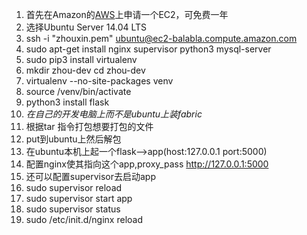 1. 首先在Amazon的[AWS](https://aws.amazon.com/cn/)上申请一个EC2，可免费一年
2. 选择Ubuntu Server 14.04 LTS 
3. ssh -i "zhouxin.pem" ubuntu@ec2-balabla.compute.amazon.com 
4. sudo apt-get install nginx supervisor python3 mysql-server
5. sudo pip3 install virtualenv
6. mkdir zhou-dev cd zhou-dev
7. virtualenv --no-site-packages venv
8. source /venv/bin/activate
9. python3 install flask 
10. *在自己的开发电脑上而不是ubuntu上装fabric*
11. 根据tar 指令打包想要打包的文件
12. put到ubuntu上然后解包
13. 在ubuntu本机上起一个flask-->app(host:127.0.0.1 port:5000)
14. 配置nginx使其指向这个app,proxy_pass  http://127.0.0.1:5000
15. 还可以配置supervisor去启动app
16. sudo supervisor reload
17. sudo supervisor start app
18. sudo supervisor status
19. sudo /etc/init.d/nginx reload

